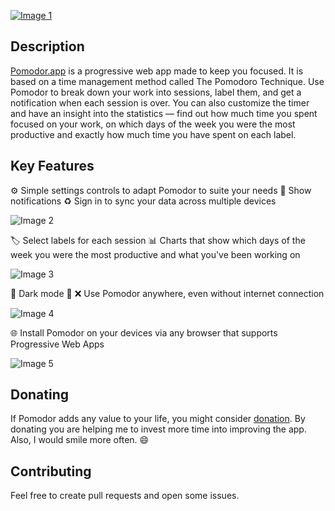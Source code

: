 [![Image 1][]][pomodor.app]

## Description

[Pomodor.app][pomodor.app] is a progressive web app made to keep you focused. It is based on a time management method called The Pomodoro Technique. Use Pomodor to break down your work into sessions, label them, and get a notification when each session is over. You can also customize the timer and have an insight into the statistics — find out how much time you spent focused on your work, on which days of the week you were the most productive and exactly how much time you have spent on each label.

## Key Features

⚙️ Simple settings controls to adapt Pomodor to suite your needs
🔔 Show notifications
♻️ Sign in to sync your data across multiple devices

![Image 2]

🏷 Select labels for each session
📊 Charts that show which days of the week you were the most productive and what you've been working on

![Image 3]

🌙 Dark mode
📶 ❌ Use Pomodor anywhere, even without internet connection

![Image 4]

🌐 Install Pomodor on your devices via any browser that supports Progressive Web Apps

![Image 5]

## Donating

If Pomodor adds any value to your life, you might consider [donation][donate]. By donating you are helping me to invest more time into improving the app. Also, I would smile more often. 😄

## Contributing

Feel free to create pull requests and open some issues.

[image 1]: screenshots/1.svg?raw=true&sanitize=true
[image 2]: screenshots/2.svg?raw=true&sanitize=true
[image 3]: screenshots/3.svg?raw=true&sanitize=true
[image 4]: screenshots/4.svg?raw=true&sanitize=true
[image 5]: screenshots/5.svg?raw=true&sanitize=true
[pomodor.app]: https://pomodor.app
[donate]: https://www.buymeacoffee.com/sashadrmic
